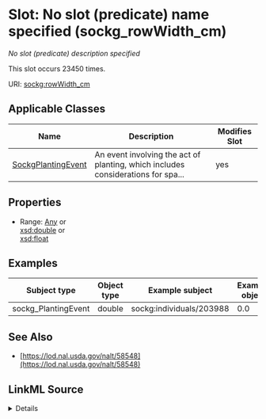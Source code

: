 

# Slot: No slot (predicate) name specified (sockg_rowWidth_cm)


_No slot (predicate) description specified_






This slot occurs 23450 times.


URI: [sockg:rowWidth_cm](https://idir.uta.edu/sockg-ontology/docs/rowWidth_cm)



<!-- no inheritance hierarchy -->





## Applicable Classes

| Name | Description | Modifies Slot |
| --- | --- | --- |
| [SockgPlantingEvent](../classes/SockgPlantingEvent.md) | An event involving the act of planting, which includes considerations for spa... |  yes  |







## Properties

* Range: [Any](../classes/Any.md)&nbsp;or&nbsp;<br />[xsd:double](http://www.w3.org/2001/XMLSchema#double)&nbsp;or&nbsp;<br />[xsd:float](http://www.w3.org/2001/XMLSchema#float)






## Examples

| Subject type | Object type | Example subject | Example object | Occurrences |
| --- | --- | --- | --- | --- |
| sockg_PlantingEvent | double | sockg:individuals/203988 | 0.0 | 23450 |


## See Also

* [https://lod.nal.usda.gov/nalt/58548](https://lod.nal.usda.gov/nalt/58548)



## LinkML Source

<details>

```yaml
name: sockg_rowWidth_cm
annotations:
  count:
    tag: count
    value: 23450
description: No slot (predicate) description specified
title: No slot (predicate) name specified
examples:
- object:
    example_object: '0.0'
    example_object_type: double
    example_predicate: sockg:rowWidth_cm
    example_subject: sockg:individuals/203988
    example_subject_type: sockg_PlantingEvent
from_schema: soc-kg
see_also:
- https://lod.nal.usda.gov/nalt/58548
rank: 1000
domain: sockg_PlantingEvent
slot_uri: sockg:rowWidth_cm
alias: sockg_rowWidth_cm
domain_of:
- sockg_PlantingEvent
range: Any
any_of:
- range: double
- range: float

```
</details>